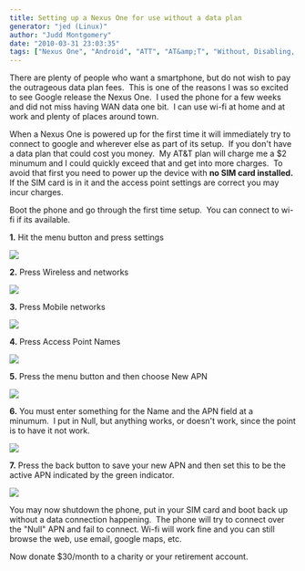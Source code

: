 ```yaml
---
title: Setting up a Nexus One for use without a data plan
generator: "jed (Linux)"
author: "Judd Montgomery"
date: "2010-03-31 23:03:35"
tags: ["Nexus One", "Android", "ATT", "AT&amp;T", "Without, Disabling, Data, 3G"]
---
```


<p>There are plenty of people who want a smartphone, but do not wish to pay the outrageous data plan fees.&nbsp;  This is one of the reasons I was so excited to see Google release the Nexus One.&nbsp;
I used the phone for a few weeks and did not miss having WAN data one bit.&nbsp;  I can use wi-fi at home and at work and plenty of places around town.&nbsp;
</p><p>
When a Nexus One is powered up for the first time it will immediately try to connect to google and wherever else as part of its setup.&nbsp;  If you don't have a data plan that could cost you money.&nbsp;
My AT&amp;T plan will charge me a $2 minumum and I could quickly exceed that and get into more charges.&nbsp;  To avoid that first you need to power up the device with <b>no SIM card
installed.&nbsp;</b>  If the SIM card is in it and the access point settings are correct you may incur charges.&nbsp;
</p><p>
Boot the phone and go through the first time setup.&nbsp;  You can connect to wi-fi if its available.&nbsp;
</p><p>

__1.__ Hit the menu button and press settings

![](../../img/1-Settings.png)

__2.__ Press Wireless and networks

![](../../img/2-Wireless.png)

__3.__ Press Mobile networks

![](../../img/3-Mobile.png)

__4.__ Press Access Point Names

![](../../img/4-AccessPointNames.png)

__5.__ Press the menu button and then choose New APN

![](../../img/5-NewAPN.png)

__6.__ You must enter something for the Name and the APN field at a minumum.&nbsp;  I put in Null, but anything works, or doesn't work, since the point is to have it not work.&nbsp;

![](../../mg/6-Nulls.png)

__7.__ Press the back button to save your new APN and then set this to be the active APN indicated by the green indicator.&nbsp;<br>

![](../../img/7-Null-default.png)


You may now shutdown the phone, put in your SIM card and boot back up without a data connection happening.&nbsp;  The phone will try to connect over the "Null" APN and fail to connect.&nbsp;Wi-fi
will work fine and you can still browse the web, use email, google maps, etc.&nbsp;

Now donate $30/month to a charity or your retirement account.




